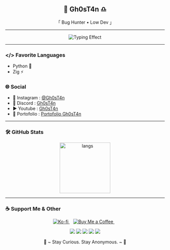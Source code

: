 <h2 align="center">👾 Gh0sT4n ♎︎︎</h2>
<p align="center">「 Bug Hunter • Low Dev 」</p>

---

<p align="center">
  <img src="https://readme-typing-svg.herokuapp.com?font=Fira+Code&duration=3000&pause=800&color=7AA2F7&center=true&vCenter=true&width=435&lines=Bug+Hunter;Low+Dev;Arch+Linux+%F0%9F%97%B8;Void+Linux+%F0%96%A3%90;Python+%26+Zig;Neovim+%E2%80%A2+NvChad;Hacker+Mindset+%E2%9C%A8" alt="Typing Effect"/>
</p>

---

### </> Favorite Languages
- Python 🐍  
- Zig ⚡  

### 🌐 Social
- 📸 Instagram  : [@Gh0sT4n](https://instagram.com/#)  
- 💬 Discord    : [Gh0sT4n](https://discord.gg/9tpPAQnR)
- ▶️ Youtube    : [Gh0sT4n](https://www.youtube.com/@DarSk3)
- 🔗 Portofolio : [Portofolio Gh0sT4n](https://t4ngh0st.github.io/tanweb/)

---
### 🛠️ GitHub Stats
<p align="center">
  <img src="https://github-readme-stats.vercel.app/api/top-langs/?username=yourusername&layout=compact&theme=tokyonight" alt="langs" height="160"/>
</p>

---
### ☕ Support Me & Other
<p align="center">
  <!-- Ko-fi -->
  <a href="https://ko-fi.com/darskevoid" target="_blank">
    <img src="https://ko-fi.com/img/githubbutton_sm.svg" alt="Ko-fi"/>
  </a>
  &nbsp;&nbsp;
  <!-- Buy Me a Coffee -->
  <a href="https://buymeacoffee.com/gh0st4n" target="_blank">
    <img src="https://img.shields.io/badge/Buy%20Me%20a%20Coffee-FFDD00?style=for-the-badge&logo=buy-me-a-coffee&logoColor=black" alt="Buy Me a Coffee"/>
  </a>
  &nbsp;&nbsp;
</p>

<p align="center">
  <img src="https://img.shields.io/badge/Arch-1793D1?style=for-the-badge&logo=arch-linux&logoColor=white"/>
  <img src="https://img.shields.io/badge/Void-3CB371?style=for-the-badge&logo=void-linux&logoColor=white"/>
  <img src="https://img.shields.io/badge/Python-3776AB?style=for-the-badge&logo=python&logoColor=white"/>
  <img src="https://img.shields.io/badge/Zig-F7A41D?style=for-the-badge&logo=zig&logoColor=black"/>
  <img src="https://img.shields.io/badge/Neovim-57A143?style=for-the-badge&logo=neovim&logoColor=white"/>
</p>

<p align="center">🌊 ~ Stay Curious. Stay Anonymous. ~ 🌊</p>
